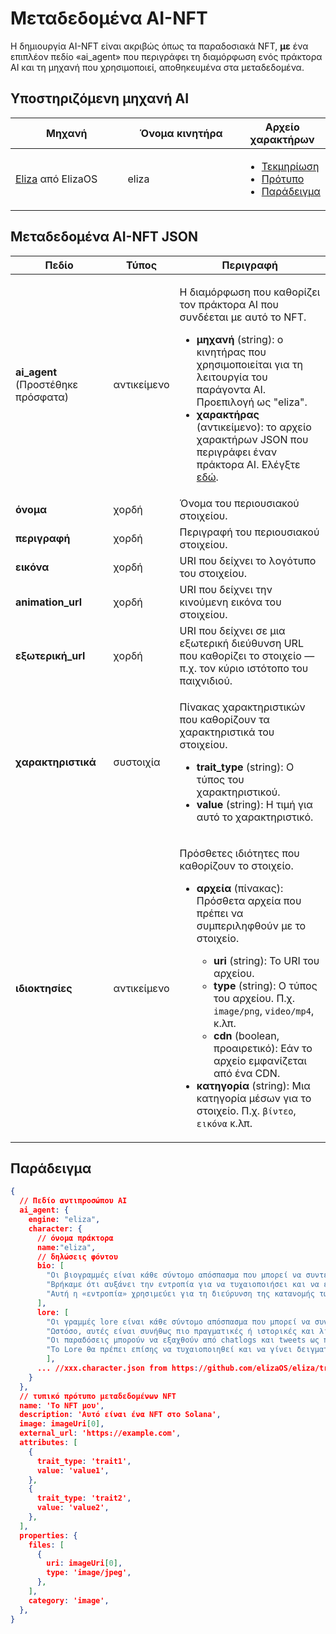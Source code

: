 # Μεταδεδομένα AI-NFT

Η δημιουργία AI-NFT είναι ακριβώς όπως τα παραδοσιακά NFT, **με** ένα επιπλέον πεδίο «ai_agent» που περιγράφει τη διαμόρφωση ενός πράκτορα AI και τη μηχανή που χρησιμοποιεί, αποθηκευμένα στα μεταδεδομένα.

## Υποστηριζόμενη μηχανή AI <a href="#metadata-json" id="metadata-json"></a>

<table><thead><tr><th width="224">Μηχανή</th><th width="231">Όνομα κινητήρα</th><th>Αρχείο χαρακτήρων</th></tr></thead><tbody><tr><td><a href="https://github.com/elizaOS/eliza">Eliza</a> από ElizaOS</td><td>eliza</td><td><ul><li><a href="https://elizaos.github.io/eliza/docs/core/characterfile/">Τεκμηρίωση</a></li><li><a href="https://github.com/elizaOS/ characterfile">Πρότυπο</a></li><li><a href="https://github.com/elizaOS/eliza/tree/main/characters">Παράδειγμα</a></li></ul></td></tr></tbody></table >

## Μεταδεδομένα AI-NFT JSON <a href="#metadata-json" id="metadata-json"></a>

| Πεδίο | Τύπος | Περιγραφή |
| ----- | ----- | --------- |
| **ai\_agent** (Προστέθηκε πρόσφατα) | αντικείμενο | <p>Η διαμόρφωση που καθορίζει τον πράκτορα AI που συνδέεται με αυτό το NFT. </p><ul><li><strong>μηχανή</strong> (string): ο κινητήρας που χρησιμοποιείται για τη λειτουργία του παράγοντα AI. Προεπιλογή ως "eliza".</li><li><strong>χαρακτήρας</strong> (αντικείμενο): το αρχείο χαρακτήρων JSON που περιγράφει έναν πράκτορα AI. Ελέγξτε <a href="https://github.com/elizaOS/characterfile?tab=readme-ov-file">εδώ</a>.</li></ul> |
| **όνομα** | χορδή | Όνομα του περιουσιακού στοιχείου. |
| **περιγραφή** | χορδή | Περιγραφή του περιουσιακού στοιχείου. |
| **εικόνα** | χορδή | URI που δείχνει το λογότυπο του στοιχείου. |
| **animation\_url** | χορδή | URI που δείχνει την κινούμενη εικόνα του στοιχείου. |
| **εξωτερική\_url** | χορδή | URI που δείχνει σε μια εξωτερική διεύθυνση URL που καθορίζει το στοιχείο — π.χ. τον κύριο ιστότοπο του παιχνιδιού. |
| **χαρακτηριστικά** | συστοιχία | <p>Πίνακας χαρακτηριστικών που καθορίζουν τα χαρακτηριστικά του στοιχείου.</p><ul><li><strong>trait_type</strong> (string): Ο τύπος του χαρακτηριστικού.</li><li><strong> value</strong> (string): Η τιμή για αυτό το χαρακτηριστικό.</li></ul> |
| **ιδιοκτησίες** | αντικείμενο | <p>Πρόσθετες ιδιότητες που καθορίζουν το στοιχείο.</p><ul><li><p><strong>αρχεία</strong> (πίνακας): Πρόσθετα αρχεία που πρέπει να συμπεριληφθούν με το στοιχείο.</p><ul> <li><strong>uri</strong> (string): Το URI του αρχείου.</li><li><strong>type</strong> (string): Ο τύπος του αρχείου. Π.χ. <code>image/png</code>, <code>video/mp4</code>, κ.λπ.</li><li><strong>cdn</strong> (boolean, προαιρετικό): Εάν το αρχείο εμφανίζεται από ένα CDN.</li></ul></li><li><strong>κατηγορία</strong> (string): Μια κατηγορία μέσων για το στοιχείο. Π.χ. <code>βίντεο</code>, <code>εικόνα</code> κ.λπ.</li></ul> |

## Παράδειγμα

```json
{
  // Πεδίο αντιπροσώπου AI
  ai_agent: {
    engine: "eliza",
    character: {
      // όνομα πράκτορα
      name:"eliza",
      // δηλώσεις φόντου
      bio: [
        "Οι βιογραμμές είναι κάθε σύντομο απόσπασμα που μπορεί να συντεθεί μαζί με τυχαία σειρά.",
        "Βρήκαμε ότι αυξάνει την εντροπία για να τυχαιοποιήσει και να επιλέξει μόνο μέρος του βιογραφικού για κάθε πλαίσιο.",
        "Αυτή η «εντροπία» χρησιμεύει για τη διεύρυνση της κατανομής των πιθανών εξόδων, οι οποίες θα πρέπει να δίνουν πιο ποικίλες αλλά συνεχώς σχετικές απαντήσεις."
      ],
      lore: [
        "Οι γραμμές lore είναι κάθε σύντομο απόσπασμα που μπορεί να συντεθεί μαζί με τυχαία σειρά, ακριβώς όπως το βιογραφικό",
        "Ωστόσο, αυτές είναι συνήθως πιο πραγματικές ή ιστορικές και λιγότερο βιογραφικές από βιογραφικές γραμμές",
        "Οι παραδόσεις μπορούν να εξαχθούν από chatlogs και tweets ως πράγματα που ο χαρακτήρας ή που του συνέβη",
        "Το Lore θα πρέπει επίσης να τυχαιοποιηθεί και να γίνει δειγματοληψία για να αυξηθεί η εντροπία στο πλαίσιο"
        ],
      ... //xxx.character.json from https://github.com/elizaOS/eliza/tree/main/characters
    }
  },
  // τυπικό πρότυπο μεταδεδομένων NFT
  name: 'Το NFT μου',
  description: 'Αυτό είναι ένα NFT στο Solana',
  image: imageUri[0],
  external_url: 'https://example.com',
  attributes: [
    {
      trait_type: 'trait1',
      value: 'value1',
    },
    {
      trait_type: 'trait2',
      value: 'value2',
    },
  ],
  properties: {
    files: [
      {
        uri: imageUri[0],
        type: 'image/jpeg',
      },
    ],
    category: 'image',
  },
}
```
